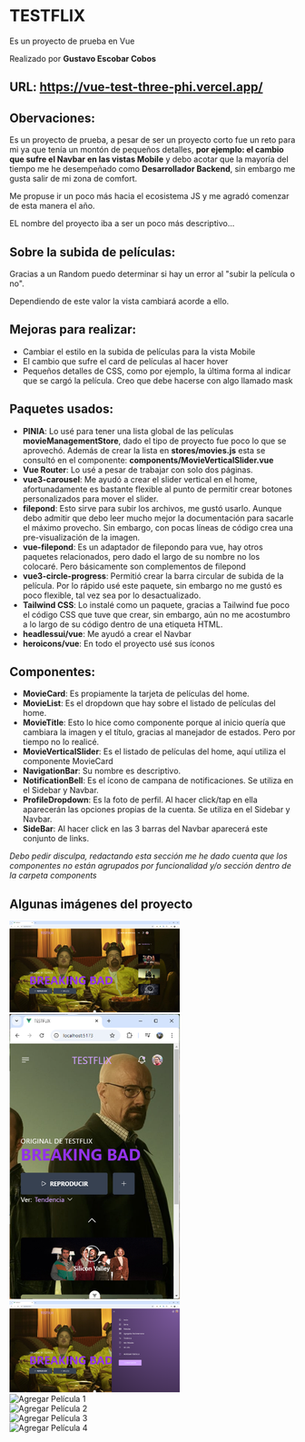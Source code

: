 # TESTFLIX

Es un proyecto de prueba en Vue

Realizado por **Gustavo Escobar Cobos**

## **URL:** <a href="https://vue-test-three-phi.vercel.app/" target="_blank">https://vue-test-three-phi.vercel.app/</a>

## Obervaciones:


Es un proyecto de prueba, a pesar de ser un proyecto corto fue un reto para mi ya que tenía un montón de pequeños detalles, **por ejemplo: el cambio que sufre el Navbar en las vistas Mobile** y debo acotar que la mayoría del tiempo me he desempeñado como **Desarrollador Backend**, sin embargo me gusta salir de mi zona de comfort. 

Me propuse ir un poco más hacia el ecosistema JS y me agradó comenzar de esta manera el año.

EL nombre del proyecto iba a ser un poco más descriptivo...

## Sobre la subida de películas:

Gracias a un Random puedo determinar si hay un error al "subir la película o no".

Dependiendo de este valor la vista cambiará acorde a ello.


## Mejoras para realizar:

+ Cambiar el estilo en la subida de películas para la vista Mobile
+ El cambio que sufre el card de películas al hacer hover
+ Pequeños detalles de CSS, como por ejemplo, la última forma al indicar que se cargó la película. Creo que debe hacerse con algo llamado mask


## Paquetes usados:

+ **PINIA**: Lo usé para tener una lista global de las películas **movieManagementStore**, dado el tipo de proyecto fue poco lo que se aprovechó. Además de crear la lista en **stores/movies.js** esta se consultó en el componente: **components/MovieVerticalSlider.vue**
+ **Vue Router**: Lo usé a pesar de trabajar con solo dos páginas.
+ **vue3-carousel**: Me ayudó a crear el slider vertical en el home, afortunadamente es bastante flexible al punto de permitir crear botones personalizados para mover el slider.
+ **filepond**: Esto sirve para subir los archivos, me gustó usarlo. Aunque debo admitir que debo leer mucho mejor la documentación para sacarle el máximo provecho. Sin embargo, con pocas líneas de código crea una pre-visualización de la imagen.
+ **vue-filepond**: Es un adaptador de filepondo para vue, hay otros paquetes relacionados, pero dado el largo de su nombre no los colocaré. Pero básicamente son complementos de filepond
+ **vue3-circle-progress**: Permitió crear la barra circular de subida de la película. Por lo rápido usé este paquete, sin embargo no me gustó es poco flexible, tal vez sea por lo desactualizado.
+ **Tailwind CSS**: Lo instalé como un paquete, gracias a Tailwind fue poco el código CSS que tuve que crear, sin embargo, aún no me acostumbro a lo largo de su código dentro de una etiqueta HTML.
+ **headlessui/vue**: Me ayudó a crear el Navbar
+ **heroicons/vue**: En todo el proyecto usé sus íconos


## Componentes:

+ **MovieCard**: Es propiamente la tarjeta de películas del home.
+ **MovieList**: Es el dropdown que hay sobre el listado de películas del home.
+ **MovieTitle**: Esto lo hice como componente porque al inicio quería que cambiara la imagen y el título, gracias al manejador de estados. Pero por tiempo no lo realicé.
+ **MovieVerticalSlider**: Es el listado de películas del home, aquí utiliza el componente MovieCard
+ **NavigationBar**: Su nombre es descriptivo.
+ **NotificationBell**: Es el ícono de campana de notificaciones. Se utiliza en el Sidebar y Navbar.
+ **ProfileDropdown**: Es la foto de perfil. Al hacer click/tap en ella aparecerán las opciones propias de la cuenta. Se utiliza en el Sidebar y Navbar.
+ **SideBar**: Al hacer click en las 3 barras del Navbar aparecerá este conjunto de links.

*Debo pedir disculpa, redactando esta sección me he dado cuenta que los componentes no están agrupados por funcionalidad y/o sección dentro de la carpeta components*


## Algunas imágenes del proyecto

<img src="https://raw.githubusercontent.com/gutoccs/vue-test/refs/heads/main/img-readme/home_1.png?token=GHSAT0AAAAAACXRQ3SKYDOG32GW53OBZHCIZ366H2A" alt="Home 1" width="300">

<br>

<img src="https://raw.githubusercontent.com/gutoccs/vue-test/refs/heads/main/img-readme/home_2.png?token=GHSAT0AAAAAACXRQ3SLGAJQU3JXQA5X2TFOZ366IKQ" alt="Home 2" width="300">

<br>

<img src="https://raw.githubusercontent.com/gutoccs/vue-test/refs/heads/main/img-readme/home_3.png?token=GHSAT0AAAAAACXRQ3SKKA57GEJJISG4JLUWZ366IYA" alt="Home 3" width="300">

<br>

<img src="https://raw.githubusercontent.com/gutoccs/vue-test/refs/heads/main/img-readme/agregar_pel%C3%ADcula_1.png?token=GHSAT0AAAAAACXRQ3SLPKKXZA6CWOVVN3GYZ366JFA" alt="Agregar Película 1" width="300">

<br>

<img src="https://raw.githubusercontent.com/gutoccs/vue-test/refs/heads/main/img-readme/agregar_pel%C3%ADcula_2.png?token=GHSAT0AAAAAACXRQ3SK7CXBEIPKEE6MHQKAZ366JTA" alt="Agregar Película 2" width="300">

<br>

<img src="https://raw.githubusercontent.com/gutoccs/vue-test/refs/heads/main/img-readme/agregar_pel%C3%ADcula_3.png?token=GHSAT0AAAAAACXRQ3SKN5POZUUY7QUR2HCKZ366J3Q" alt="Agregar Película 3" width="300">

<br>

<img src="https://raw.githubusercontent.com/gutoccs/vue-test/refs/heads/main/img-readme/agregar_pel%C3%ADcula_4.png?token=GHSAT0AAAAAACXRQ3SLLSPSCFLL57MXZJAYZ366KEA" alt="Agregar Película 4" width="300">
